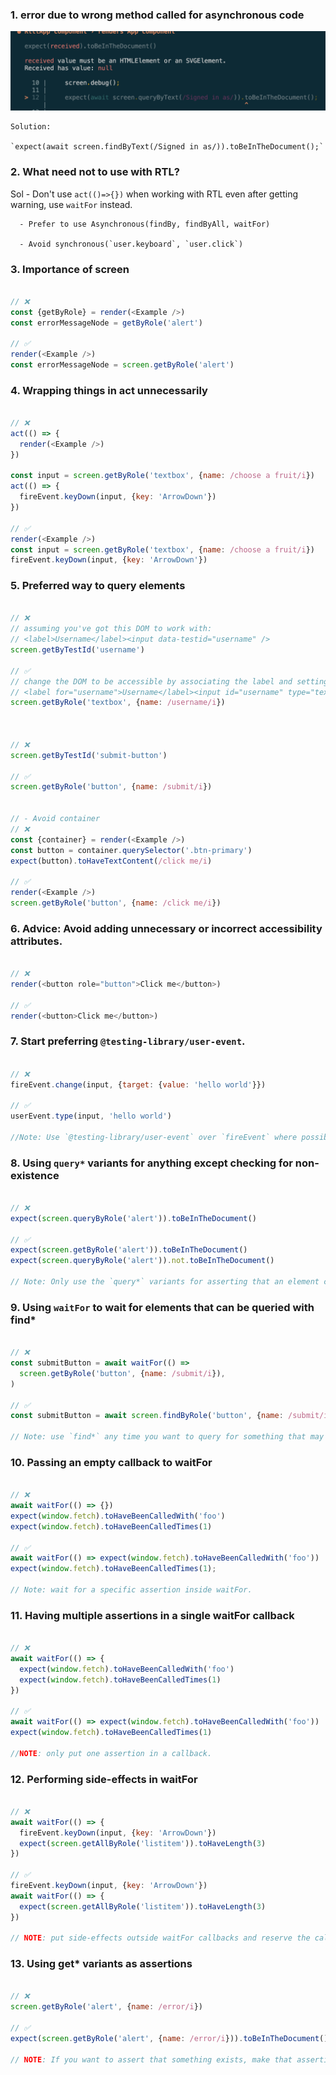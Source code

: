 ### 1. error due to wrong method called for asynchronous code
  <img src="error1.png" alt="error1" />
    
    Solution: 

    `expect(await screen.findByText(/Signed in as/)).toBeInTheDocument();`

### 2. What need not to use with RTL?

  Sol - Don't use `act(()=>{})` when working with RTL even after getting warning, use `waitFor` instead.   
      
      - Prefer to use Asynchronous(findBy, findByAll, waitFor)

      - Avoid synchronous(`user.keyboard`, `user.click`) 

### 3. Importance of screen

```js

// ❌
const {getByRole} = render(<Example />)
const errorMessageNode = getByRole('alert')

// ✅
render(<Example />)
const errorMessageNode = screen.getByRole('alert')

```

### 4. Wrapping things in act unnecessarily

```js

// ❌
act(() => {
  render(<Example />)
})

const input = screen.getByRole('textbox', {name: /choose a fruit/i})
act(() => {
  fireEvent.keyDown(input, {key: 'ArrowDown'})
})

// ✅
render(<Example />)
const input = screen.getByRole('textbox', {name: /choose a fruit/i})
fireEvent.keyDown(input, {key: 'ArrowDown'})

```

### 5. Preferred way to query elements

```js

// ❌
// assuming you've got this DOM to work with:
// <label>Username</label><input data-testid="username" />
screen.getByTestId('username')

// ✅
// change the DOM to be accessible by associating the label and setting the type
// <label for="username">Username</label><input id="username" type="text" />
screen.getByRole('textbox', {name: /username/i})



// ❌
screen.getByTestId('submit-button')

// ✅
screen.getByRole('button', {name: /submit/i})


// - Avoid container
// ❌
const {container} = render(<Example />)
const button = container.querySelector('.btn-primary')
expect(button).toHaveTextContent(/click me/i)

// ✅
render(<Example />)
screen.getByRole('button', {name: /click me/i})

```

### 6. Advice: Avoid adding unnecessary or incorrect accessibility attributes.

```js

// ❌
render(<button role="button">Click me</button>)

// ✅
render(<button>Click me</button>)

```

### 7. Start preferring `@testing-library/user-event`.

```js

// ❌
fireEvent.change(input, {target: {value: 'hello world'}})

// ✅
userEvent.type(input, 'hello world')

//Note: Use `@testing-library/user-event` over `fireEvent` where possible.

```

### 8. Using `query*` variants for anything except checking for non-existence

```js

// ❌
expect(screen.queryByRole('alert')).toBeInTheDocument()

// ✅
expect(screen.getByRole('alert')).toBeInTheDocument()
expect(screen.queryByRole('alert')).not.toBeInTheDocument()

// Note: Only use the `query*` variants for asserting that an element cannot be found.


```

### 9. Using `waitFor` to wait for elements that can be queried with find*

```js

// ❌
const submitButton = await waitFor(() =>
  screen.getByRole('button', {name: /submit/i}),
)

// ✅
const submitButton = await screen.findByRole('button', {name: /submit/i})

// Note: use `find*` any time you want to query for something that may not be available right away.

```

### 10. Passing an empty callback to waitFor

```js

// ❌
await waitFor(() => {})
expect(window.fetch).toHaveBeenCalledWith('foo')
expect(window.fetch).toHaveBeenCalledTimes(1)

// ✅
await waitFor(() => expect(window.fetch).toHaveBeenCalledWith('foo'))
expect(window.fetch).toHaveBeenCalledTimes(1);

// Note: wait for a specific assertion inside waitFor.

```

### 11. Having multiple assertions in a single waitFor callback

```js

// ❌
await waitFor(() => {
  expect(window.fetch).toHaveBeenCalledWith('foo')
  expect(window.fetch).toHaveBeenCalledTimes(1)
})

// ✅
await waitFor(() => expect(window.fetch).toHaveBeenCalledWith('foo'))
expect(window.fetch).toHaveBeenCalledTimes(1)

//NOTE: only put one assertion in a callback.

```

### 12. Performing side-effects in waitFor

```js

// ❌
await waitFor(() => {
  fireEvent.keyDown(input, {key: 'ArrowDown'})
  expect(screen.getAllByRole('listitem')).toHaveLength(3)
})

// ✅
fireEvent.keyDown(input, {key: 'ArrowDown'})
await waitFor(() => {
  expect(screen.getAllByRole('listitem')).toHaveLength(3)
})

// NOTE: put side-effects outside waitFor callbacks and reserve the callback for assertions only.
```

### 13. Using get* variants as assertions
```js

// ❌
screen.getByRole('alert', {name: /error/i})

// ✅
expect(screen.getByRole('alert', {name: /error/i})).toBeInTheDocument()

// NOTE: If you want to assert that something exists, make that assertion explicit.

```